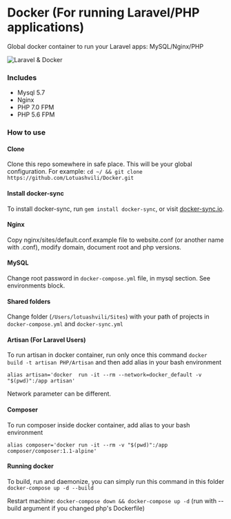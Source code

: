 # Docker (For running Laravel/PHP applications)

Global docker container to run your Laravel apps: MySQL/Nginx/PHP

![Laravel & Docker](https://cloud.githubusercontent.com/assets/6238393/24731434/06790214-1a7b-11e7-87d7-f7c0aa71be17.png)

### Includes

+ Mysql 5.7
+ Nginx
+ PHP 7.0 FPM
+ PHP 5.6 FPM

### How to use

#### Clone

Clone this repo somewhere in safe place. This will be your global configuration. For example: `cd ~/ && git clone https://github.com/Lotuashvili/Docker.git`

#### Install docker-sync

To install docker-sync, run `gem install docker-sync`, or visit [docker-sync.io](http://docker-sync.io/).

#### Nginx

Copy nginx/sites/default.conf.example file to website.conf (or another name with .conf), modify domain, document root and php versions.

#### MySQL

Change root password in `docker-compose.yml` file, in mysql section. See environments block.

#### Shared folders

Change folder (`/Users/lotuashvili/Sites`) with your path of projects in `docker-compose.yml` and `docker-sync.yml`

#### Artisan (For Laravel Users)

To run artisan in docker container, run only once this command `docker build -t artisan PHP/Artisan` and then add alias in your bash environment

```
alias artisan='docker  run -it --rm --network=docker_default -v "$(pwd)":/app artisan'
```

Network parameter can be different.

#### Composer

To run composer inside docker container, add alias to your bash environment

```
alias composer='docker run -it --rm -v "$(pwd)":/app composer/composer:1.1-alpine'
```

#### Running docker

To build, run and daemonize, you can simply run this command in this folder `docker-compose up -d --build`

Restart machine: `docker-compose down && docker-compose up -d` (run with --build argument if you changed php's Dockerfile)
